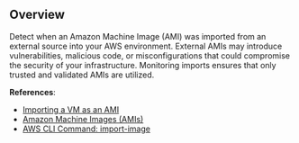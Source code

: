 ## Overview

Detect when an Amazon Machine Image (AMI) was imported from an external source into your AWS environment. External AMIs may introduce vulnerabilities, malicious code, or misconfigurations that could compromise the security of your infrastructure. Monitoring imports ensures that only trusted and validated AMIs are utilized.

**References**:
- [Importing a VM as an AMI](https://docs.aws.amazon.com/vm-import/latest/userguide/vmimport-image-import.html)
- [Amazon Machine Images (AMIs)](https://docs.aws.amazon.com/AWSEC2/latest/UserGuide/AMIs.html)
- [AWS CLI Command: import-image](https://awscli.amazonaws.com/v2/documentation/api/latest/reference/ec2/import-image.html)
